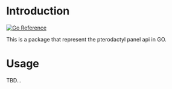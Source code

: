 # Introduction

[![Go Reference](https://pkg.go.dev/badge/github.com/Deltxprt/pterodactyl-golib@v0.1.6.svg)](https://pkg.go.dev/github.com/Deltxprt/pterodactyl-golib@latest)

This is a package that represent the pterodactyl panel api in GO.

# Usage

TBD...
